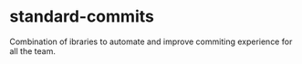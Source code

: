 # standard-commits
Combination of ibraries to automate and improve commiting experience for all the team.
